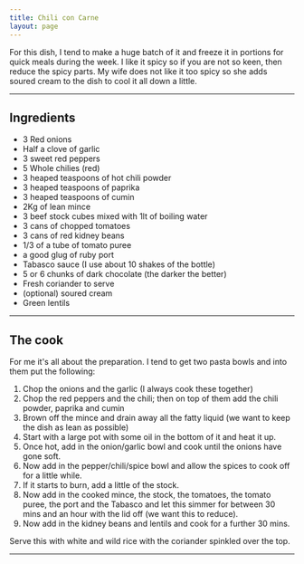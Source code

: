 ```yaml
---
title: Chili con Carne
layout: page
---
```


For this dish, I tend to make a huge batch of it and freeze it in portions for quick meals during the week.  I like it spicy so if you are not so keen, then reduce the spicy parts.  My wife does not like it too spicy so she adds soured cream to the dish to cool it all down a little.

---

## Ingredients
 * 3 Red onions
 * Half a clove of garlic
 * 3 sweet red peppers
 * 5 Whole chilies (red)
 * 3 heaped teaspoons of hot chili powder
 * 3 heaped teaspoons of paprika
 * 3 heaped teaspoons of cumin
 * 2Kg of lean mince
 * 3 beef stock cubes mixed with 1lt of boiling water
 * 3 cans of chopped tomatoes
 * 3 cans of red kidney beans
 * 1/3 of a tube of tomato puree
 * a good glug of ruby port
 * Tabasco sauce (I use about 10 shakes of the bottle)
 * 5 or 6 chunks of dark chocolate (the darker the better)
 * Fresh coriander to serve
 * (optional) soured cream
 * Green lentils

---

## The cook
For me it's all about the preparation.  I tend to get two pasta bowls and into them put the following:

  1. Chop the onions and the garlic (I always cook these together)
  1. Chop the red peppers and the chili; then on top of them add the chili powder, paprika and cumin
  1. Brown off the mince and drain away all the fatty liquid (we want to keep the dish as lean as possible)
  1. Start with a large pot with some oil in the bottom of it and heat it up. 
  1. Once hot, add in the onion/garlic bowl and cook until the onions have gone soft. 
  1. Now add in the pepper/chili/spice bowl and allow the spices to cook off for a little while. 
  1. If it starts to burn, add a little of the stock.
  1. Now add in the cooked mince, the stock, the tomatoes, the tomato puree, the port and the Tabasco and let this simmer for between 30 mins and an hour with the lid off (we want this to reduce).
  1. Now add in the kidney beans and lentils and cook for a further 30 mins.

Serve this with white and wild rice with the coriander spinkled over the top.

---